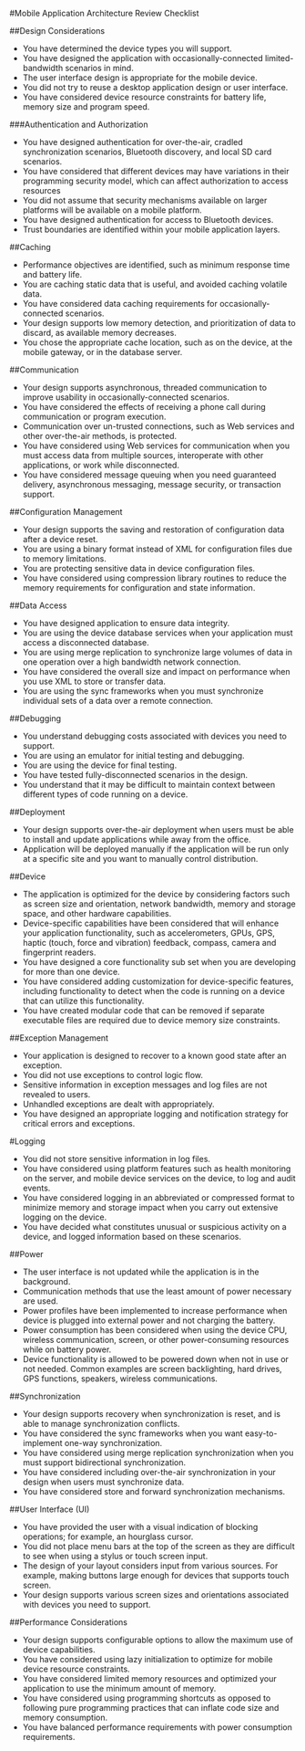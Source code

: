 #Mobile Application Architecture Review Checklist

##Design Considerations
* You have determined the device types you will support.
* You have designed the application with occasionally-connected limited-bandwidth scenarios
in mind.
* The user interface design is appropriate for the mobile device.
* You did not try to reuse a desktop application design or user interface.
* You have considered device resource constraints for battery life, memory size and program speed.

###Authentication and Authorization
* You have designed authentication for over-the-air, cradled synchronization scenarios, Bluetooth discovery, and local SD card scenarios.
* You have considered that different devices may have variations in their programming security model, which can affect authorization to access resources
* You did not assume that security mechanisms available on larger platforms will be available on a mobile platform.
* You have designed authentication for access to Bluetooth devices.
* Trust boundaries are identified within your mobile application layers.

##Caching
* Performance objectives are identified, such as minimum response time and battery life.
* You are caching static data that is useful, and avoided caching volatile data.
* You have considered data caching requirements for occasionally-connected scenarios.
* Your design supports low memory detection, and prioritization of data to discard, as available
memory decreases.
* You chose the appropriate cache location, such as on the device, at the mobile gateway, or in the database server.

##Communication
* Your design supports asynchronous, threaded communication to improve usability in occasionally-connected scenarios.
* You have considered the effects of receiving a phone call during communication or program execution.
* Communication over un-trusted connections, such as Web services and other over-the-air methods, is protected.
* You have considered using Web services for communication when you must access data from multiple sources, interoperate with other applications, or work while disconnected.
* You have considered message queuing when you need guaranteed delivery, asynchronous messaging, message security, or transaction support.

##Configuration Management
* Your design supports the saving and restoration of configuration data after a device reset.
* You are using a binary format instead of XML for configuration files due to memory
limitations.
* You are protecting sensitive data in device configuration files.
* You have considered using compression library routines to reduce the memory requirements for configuration and state information.

##Data Access
* You have designed application to ensure data integrity.
* You are using the device database services when your application must access a disconnected database.
* You are using merge replication to synchronize large volumes of data in one operation over a high bandwidth network connection.
* You have considered the overall size and impact on performance when you use XML to store or transfer data.
* You are using the sync frameworks when you must synchronize individual sets of a data over a remote connection.

##Debugging
* You understand debugging costs associated with devices you need to support.
* You are using an emulator for initial testing and debugging.
* You are using the device for final testing.
* You have tested fully-disconnected scenarios in the design.
* You understand that it may be difficult to maintain context between different types of code running on a device.

##Deployment
* Your design supports over-the-air deployment when users must be able to install and update applications while away from the office.
* Application will be deployed manually if the application will be run only at a specific site and you want to manually control distribution.

##Device
* The application is optimized for the device by considering factors such as screen size and orientation, network bandwidth, memory and storage space, and other hardware capabilities.
* Device-specific capabilities have been considered that will enhance your application functionality, such as accelerometers, GPUs, GPS, haptic (touch, force and vibration) feedback, compass, camera and fingerprint readers.
* You have designed a core functionality sub set when you are developing for more than one device.
* You have considered adding customization for device-specific features, including functionality to detect when the code is running on a device that can utilize this functionality.
* You have created modular code that can be removed if separate executable files are required due to device memory size constraints.

##Exception Management
* Your application is designed to recover to a known good state after an exception.
* You did not use exceptions to control logic flow.
* Sensitive information in exception messages and log files are not revealed to users.
* Unhandled exceptions are dealt with appropriately.
* You have designed an appropriate logging and notification strategy for critical errors and
exceptions.

#Logging
* You did not store sensitive information in log files.
* You have considered using platform features such as health monitoring on the server, and
mobile device services on the device, to log and audit events.
* You have considered logging in an abbreviated or compressed format to minimize memory
and storage impact when you carry out extensive logging on the device.
* You have decided what constitutes unusual or suspicious activity on a device, and logged information based on these scenarios.

##Power
* The user interface is not updated while the application is in the background.
* Communication methods that use the least amount of power necessary are used.
* Power profiles have been implemented to increase performance when device is plugged into external power and not charging the battery.
* Power consumption has been considered when using the device CPU, wireless communication, screen, or other power-consuming resources while on battery power.
* Device functionality is allowed to be powered down when not in use or not needed. Common examples are screen backlighting, hard drives, GPS functions, speakers, wireless communications.

##Synchronization
* Your design supports recovery when synchronization is reset, and is able to manage synchronization conflicts.
* You have considered the sync frameworks when you want easy-to-implement one-way synchronization.
* You have considered using merge replication synchronization when you must support bidirectional synchronization.
* You have considered including over-the-air synchronization in your design when users must synchronize data.
* You have considered store and forward synchronization mechanisms.

##User Interface (UI)
* You have provided the user with a visual indication of blocking operations; for example, an hourglass cursor.
* You did not place menu bars at the top of the screen as they are difficult to see when using a stylus or touch screen input.
* The design of your layout considers input from various sources. For example, making buttons large enough for devices that supports touch screen.
* Your design supports various screen sizes and orientations associated with devices you need to support.

##Performance Considerations
* Your design supports configurable options to allow the maximum use of device capabilities.
* You have considered using lazy initialization to optimize for mobile device resource constraints.
* You have considered limited memory resources and optimized your application to use the minimum amount of memory.
* You have considered using programming shortcuts as opposed to following pure programming practices that can inflate code size and memory consumption.
* You have balanced performance requirements with power consumption requirements.